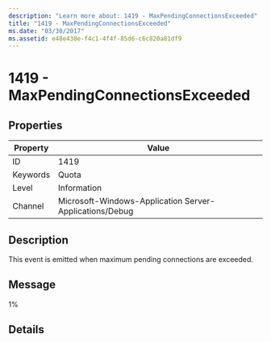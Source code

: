 ```yaml
---
description: "Learn more about: 1419 - MaxPendingConnectionsExceeded"
title: "1419 - MaxPendingConnectionsExceeded"
ms.date: "03/30/2017"
ms.assetid: e48e438e-f4c1-4f4f-85d6-c6c820a81df9
---
```

# 1419 - MaxPendingConnectionsExceeded

## Properties

| Property | Value |
| - | - |
|ID|1419|  
|Keywords|Quota|  
|Level|Information|  
|Channel|Microsoft-Windows-Application Server-Applications/Debug|  
  
## Description  

 This event is emitted when maximum pending connections are exceeded.  
  
## Message  

 1%  
  
## Details
